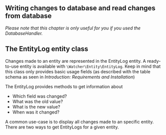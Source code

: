 ## Writing changes to database and read changes from database
_Please note that this chapter is only useful for you if you used the DatabaseHandler._

## The EntityLog entity class
Changes made to an entity are represented in the EntityLog entity. A ready-to-use entity is available with `\Watcher\Entity\EntityLog`. Keep in mind that this class only provides basic usage fields (as described with the table schema as seen in _Introduction: Requirements and Installation_)

The EntityLog provides methods to get information about
* Which field was changed?
* What was the old value?
* What is the new value?
* When was it changed? 

A common use-case is to display all changes made to an specific entity. 
There are two ways to get EntityLogs for a given entity.